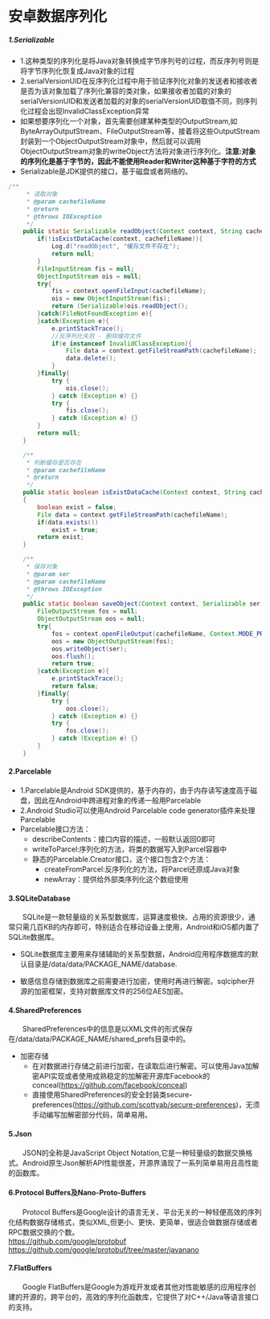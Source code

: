 # 安卓数据序列化
##### 1.Serializable
* 1.这种类型的序列化是将Java对象转换成字节序列号的过程，而反序列号则是将字节序列化恢复成Java对象的过程
* 2.serialVersionUID在反序列化过程中用于验证序列化对象的发送者和接收者是否为该对象加载了序列化兼容的类对象，如果接收者加载的对象的serialVersionUID和发送者加载的对象的serialVersionUID取值不同，则序列化过程会出现InvalidClassException异常
* 如果想要序列化一个对象，首先需要创建某种类型的OutputStream,如ByteArrayOutputStream、FileOutputStream等，接着将这些OutputStream封装到一个ObjectOutputStream对象中，然后就可以调用ObjectOutputStream对象的writeObject方法将对象进行序列化。**注意:对象的序列化是基于字节的，因此不能使用Reader和Writer这种基于字符的方式**
* Serializable是JDK提供的接口，基于磁盘或者网络的。

```Java
/**
     * 读取对象
     * @param cachefileName
     * @return
     * @throws IOException
     */
    public static Serializable readObject(Context context, String cachefileName){
        if(!isExistDataCache(context, cachefileName)){
            Log.d("readObject", "缓存文件不存在");
            return null;
        }
        FileInputStream fis = null;
        ObjectInputStream ois = null;
        try{
            fis = context.openFileInput(cachefileName);
            ois = new ObjectInputStream(fis);
            return (Serializable)ois.readObject();
        }catch(FileNotFoundException e){
        }catch(Exception e){
            e.printStackTrace();
            //反序列化失败 - 删除缓存文件
            if(e instanceof InvalidClassException){
                File data = context.getFileStreamPath(cachefileName);
                data.delete();
            }
        }finally{
            try {
                ois.close();
            } catch (Exception e) {}
            try {
                fis.close();
            } catch (Exception e) {}
        }
        return null;
    }

    /**
     * 判断缓存是否存在
     * @param cachefileName
     * @return
     */
    public static boolean isExistDataCache(Context context, String cachefileName)
    {
        boolean exist = false;
        File data = context.getFileStreamPath(cachefileName);
        if(data.exists())
            exist = true;
        return exist;
    }

    /**
     * 保存对象
     * @param ser
     * @param cachefileName
     * @throws IOException
     */
    public static boolean saveObject(Context context, Serializable ser, String cachefileName) {
        FileOutputStream fos = null;
        ObjectOutputStream oos = null;
        try{
            fos = context.openFileOutput(cachefileName, Context.MODE_PRIVATE);
            oos = new ObjectOutputStream(fos);
            oos.writeObject(ser);
            oos.flush();
            return true;
        }catch(Exception e){
            e.printStackTrace();
            return false;
        }finally{
            try {
                oos.close();
            } catch (Exception e) {}
            try {
                fos.close();
            } catch (Exception e) {}
        }
    }
```

#### 2.Parcelable
* 1.Parcelable是Android SDK提供的，基于内存的，由于内存读写速度高于磁盘，因此在Android中跨进程对象的传递一般用Parcelable
* 2.Android Studio可以使用Android Parcelable code generator插件来处理Parcelable
* Parcelable接口方法：
	* describeContents：接口内容的描述，一般默认返回0即可
	* writeToParcel:序列化的方法，将类的数据写入到Parcel容器中
	* 静态的Parcelable.Creator接口，这个接口包含2个方法：
		* createFromParcel:反序列化的方法，将Parcel还原成Java对象
		* newArray：提供给外部类序列化这个数组使用
	
#### 3.SQLiteDatabase
&emsp;&emsp;SQLite是一款轻量级的关系型数据库，运算速度极快、占用的资源很少，通常只需几百KB的内存即可，特别适合在移动设备上使用，Android和iOS都内置了SQLite数据库。
* SQLite数据库主要用来存储辅助的关系型数据，Android应用程序数据库的默认目录是/data/data/PACKAGE_NAME/database.

* 敏感信息存储到数据库之前需要进行加密，使用时再进行解密。sqlcipher开源的加密框架，支持对数据库文件的256位AES加密。

#### 4.SharedPreferences
&emsp;&emsp;SharedPreferences中的信息是以XML文件的形式保存在/data/data/PACKAGE_NAME/shared_prefs目录中的。

* 加密存储
	* 在对数据进行存储之前进行加密，在读取后进行解密。可以使用Java加解密API实现或者使用成熟稳定的加解密开源库Facebook的conceal(https://github.com/facebook/conceal)
	* 直接使用SharedPreferences的安全封装类secure-preferences(https://github.com/scottyab/secure-preferences)，无须手动编写加解密部分代码，简单易用。
	
#### 5.Json
&emsp;&emsp;JSON的全称是JavaScript Object Notation,它是一种轻量级的数据交换格式。Android原生Json解析API性能很差，开源界涌现了一系列简单易用且高性能的函数库。

#### 6.Protocol Buffers及Nano-Proto-Buffers
&emsp;&emsp;Protocol Buffers是Google设计的语言无关、平台无关的一种轻便高效的序列化结构数据存储格式，类似XML,但更小、更快、更简单，很适合做数据存储或者RPC数据交换的个数。  
https://github.com/google/protobuf  
https://github.com/google/protobuf/tree/master/javanano

#### 7.FlatBuffers
&emsp;&emsp;Google FlatBuffers是Google为游戏开发或者其他对性能敏感的应用程序创建的开源的，跨平台的，高效的序列化函数库，它提供了对C++/Java等语言接口的支持。


